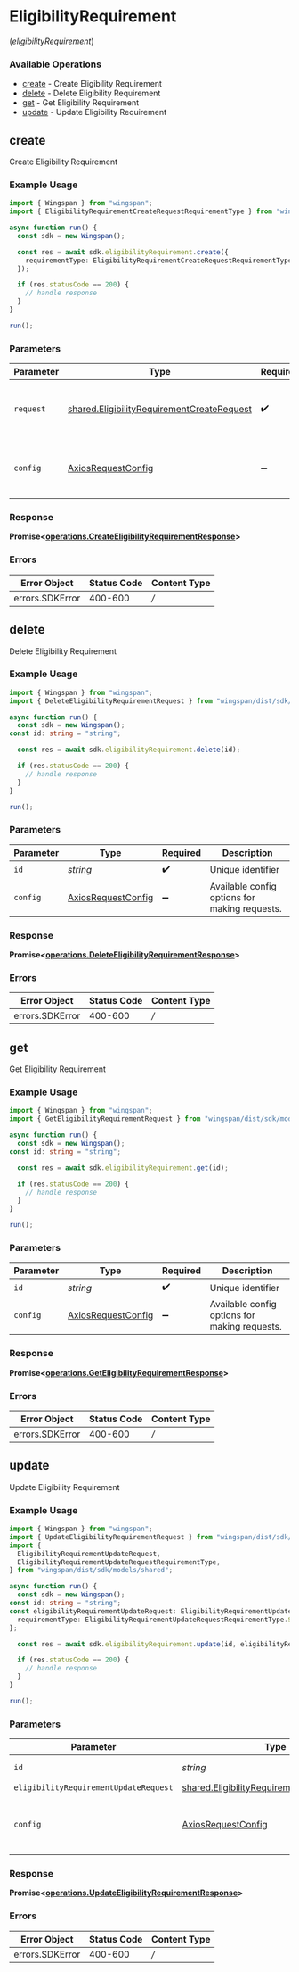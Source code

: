 # EligibilityRequirement
(*eligibilityRequirement*)

### Available Operations

* [create](#create) - Create Eligibility Requirement
* [delete](#delete) - Delete Eligibility Requirement
* [get](#get) - Get Eligibility Requirement
* [update](#update) - Update Eligibility Requirement

## create

Create Eligibility Requirement

### Example Usage

```typescript
import { Wingspan } from "wingspan";
import { EligibilityRequirementCreateRequestRequirementType } from "wingspan/dist/sdk/models/shared";

async function run() {
  const sdk = new Wingspan();

  const res = await sdk.eligibilityRequirement.create({
    requirementType: EligibilityRequirementCreateRequestRequirementType.Signature,
  });

  if (res.statusCode == 200) {
    // handle response
  }
}

run();
```

### Parameters

| Parameter                                                                                                    | Type                                                                                                         | Required                                                                                                     | Description                                                                                                  |
| ------------------------------------------------------------------------------------------------------------ | ------------------------------------------------------------------------------------------------------------ | ------------------------------------------------------------------------------------------------------------ | ------------------------------------------------------------------------------------------------------------ |
| `request`                                                                                                    | [shared.EligibilityRequirementCreateRequest](../../sdk/models/shared/eligibilityrequirementcreaterequest.md) | :heavy_check_mark:                                                                                           | The request object to use for the request.                                                                   |
| `config`                                                                                                     | [AxiosRequestConfig](https://axios-http.com/docs/req_config)                                                 | :heavy_minus_sign:                                                                                           | Available config options for making requests.                                                                |


### Response

**Promise<[operations.CreateEligibilityRequirementResponse](../../sdk/models/operations/createeligibilityrequirementresponse.md)>**
### Errors

| Error Object    | Status Code     | Content Type    |
| --------------- | --------------- | --------------- |
| errors.SDKError | 400-600         | */*             |

## delete

Delete Eligibility Requirement

### Example Usage

```typescript
import { Wingspan } from "wingspan";
import { DeleteEligibilityRequirementRequest } from "wingspan/dist/sdk/models/operations";

async function run() {
  const sdk = new Wingspan();
const id: string = "string";

  const res = await sdk.eligibilityRequirement.delete(id);

  if (res.statusCode == 200) {
    // handle response
  }
}

run();
```

### Parameters

| Parameter                                                    | Type                                                         | Required                                                     | Description                                                  |
| ------------------------------------------------------------ | ------------------------------------------------------------ | ------------------------------------------------------------ | ------------------------------------------------------------ |
| `id`                                                         | *string*                                                     | :heavy_check_mark:                                           | Unique identifier                                            |
| `config`                                                     | [AxiosRequestConfig](https://axios-http.com/docs/req_config) | :heavy_minus_sign:                                           | Available config options for making requests.                |


### Response

**Promise<[operations.DeleteEligibilityRequirementResponse](../../sdk/models/operations/deleteeligibilityrequirementresponse.md)>**
### Errors

| Error Object    | Status Code     | Content Type    |
| --------------- | --------------- | --------------- |
| errors.SDKError | 400-600         | */*             |

## get

Get Eligibility Requirement

### Example Usage

```typescript
import { Wingspan } from "wingspan";
import { GetEligibilityRequirementRequest } from "wingspan/dist/sdk/models/operations";

async function run() {
  const sdk = new Wingspan();
const id: string = "string";

  const res = await sdk.eligibilityRequirement.get(id);

  if (res.statusCode == 200) {
    // handle response
  }
}

run();
```

### Parameters

| Parameter                                                    | Type                                                         | Required                                                     | Description                                                  |
| ------------------------------------------------------------ | ------------------------------------------------------------ | ------------------------------------------------------------ | ------------------------------------------------------------ |
| `id`                                                         | *string*                                                     | :heavy_check_mark:                                           | Unique identifier                                            |
| `config`                                                     | [AxiosRequestConfig](https://axios-http.com/docs/req_config) | :heavy_minus_sign:                                           | Available config options for making requests.                |


### Response

**Promise<[operations.GetEligibilityRequirementResponse](../../sdk/models/operations/geteligibilityrequirementresponse.md)>**
### Errors

| Error Object    | Status Code     | Content Type    |
| --------------- | --------------- | --------------- |
| errors.SDKError | 400-600         | */*             |

## update

Update Eligibility Requirement

### Example Usage

```typescript
import { Wingspan } from "wingspan";
import { UpdateEligibilityRequirementRequest } from "wingspan/dist/sdk/models/operations";
import {
  EligibilityRequirementUpdateRequest,
  EligibilityRequirementUpdateRequestRequirementType,
} from "wingspan/dist/sdk/models/shared";

async function run() {
  const sdk = new Wingspan();
const id: string = "string";
const eligibilityRequirementUpdateRequest: EligibilityRequirementUpdateRequest = {
  requirementType: EligibilityRequirementUpdateRequestRequirementType.Signature,
};

  const res = await sdk.eligibilityRequirement.update(id, eligibilityRequirementUpdateRequest);

  if (res.statusCode == 200) {
    // handle response
  }
}

run();
```

### Parameters

| Parameter                                                                                                    | Type                                                                                                         | Required                                                                                                     | Description                                                                                                  |
| ------------------------------------------------------------------------------------------------------------ | ------------------------------------------------------------------------------------------------------------ | ------------------------------------------------------------------------------------------------------------ | ------------------------------------------------------------------------------------------------------------ |
| `id`                                                                                                         | *string*                                                                                                     | :heavy_check_mark:                                                                                           | Unique identifier                                                                                            |
| `eligibilityRequirementUpdateRequest`                                                                        | [shared.EligibilityRequirementUpdateRequest](../../sdk/models/shared/eligibilityrequirementupdaterequest.md) | :heavy_minus_sign:                                                                                           | N/A                                                                                                          |
| `config`                                                                                                     | [AxiosRequestConfig](https://axios-http.com/docs/req_config)                                                 | :heavy_minus_sign:                                                                                           | Available config options for making requests.                                                                |


### Response

**Promise<[operations.UpdateEligibilityRequirementResponse](../../sdk/models/operations/updateeligibilityrequirementresponse.md)>**
### Errors

| Error Object    | Status Code     | Content Type    |
| --------------- | --------------- | --------------- |
| errors.SDKError | 400-600         | */*             |
